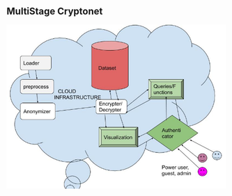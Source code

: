 
## MultiStage Cryptonet

![Archtitecture](https://github.com/thefr33radical/vivli.codeblue/blob/master/architecture.jpg)
